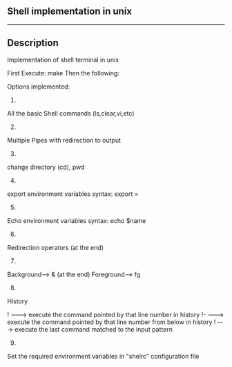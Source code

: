 Shell implementation in unix
--------------------
--------------------

Description
-------------------
Implementation of shell terminal in unix

First Execute: make
Then the following:

Options implemented:

1)

All the basic Shell commands (ls,clear,vi,etc)

2)

Multiple Pipes with redirection to output

3)

change directory (cd), pwd

4)

export environment variables
syntax: export <name>=<value>

5)

Echo environment variables
syntax: echo $name

6)

Redirection operators (at the end)

7)

Background--> & (at the end)
Foreground--> fg

8)

History

!<num>  ---> execute the command pointed by that line number in history
!-<num> ---> execute the command pointed by that line number from below in history
!<pattern>     ---> execute the last command matched to the input pattern 

9)

Set the required environment variables in "shelrc" configuration file




